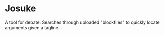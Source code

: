 # Josuke
A tool for debate. Searches through uploaded "blockfiles" to quickly locate arguments given a tagline. 
